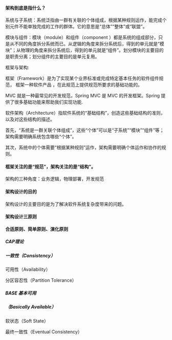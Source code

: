 #### 架构到底是指什么？

系统与子系统：系统泛指由一群有关联的个体组成，根据某种规则运作，能完成个别元件不能单独完成的工作的群体。它的意思是“总体”“整体”或“联盟”。

模块与组件：模块（module）和组件（component ）都是系统的组成部分，只是从不同的角度拆分系统而已。从逻辑的角度来拆分系统后，得到的单元就是“模块”；从物理的角度来拆分系统后，得到的单元就是“组件”。划分模块的主要目的是职责分离；划分组件的主要目的是单元复用。

框架与架构:  

框架（Framework）是为了实现某个业界标准或完成特定基本任务的软件组件规范， 框架一种软件产品 ，在此规范上提供规范所要求的基础功能的。

MVC 就是一种最常见的开发规范，Spring MVC 是 MVC 的开发框架。Spring 提供了很多基础功能来帮助我们实现功能.

软件架构（Architecture）指软件系统的“基础结构”，创造这些基础结构的准则，以及对这些结构的描述。

首先，“系统是一群关联个体组成”，这些“个体”可以是“子系统”“模块”“组件”等；架构需要明确系统包含哪些“个体”。

其次，系统中的个体需要“根据某种规则”运作，架构需要明确个体运作和协作的规则。

#### **框架关注的是“规范”，架构关注的是“结构”**。

架构的三种角度：业务逻辑，物理部署，开发规范

####  架构设计的目的

架构设计的主要目的是为了解决软件系统复杂度带来的问题。

#### 架构设计三原则

**合适原则、简单原则、演化原则**

##### CAP理论 

##### 一致性（Consistency）

可用性（Availability）

分区容忍性（Partition Tolerance）

##### BASE  基本可用

##### （Basically Available）

软状态（Soft State）

最终一致性（Eventual Consistency）
